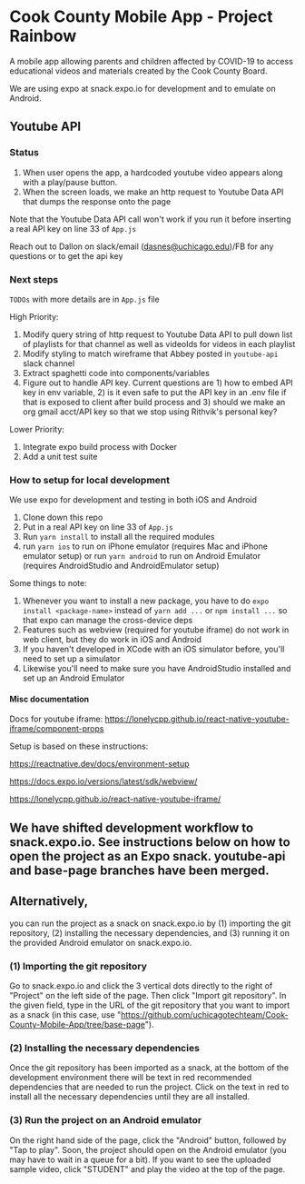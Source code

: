 # Cook County Mobile App - Project Rainbow

A mobile app allowing parents and children affected by COVID-19 to access educational videos and materials created by the Cook County Board.

We are using expo at snack.expo.io for development and to emulate on Android.

## Youtube API

### Status
1. When user opens the app, a hardcoded youtube video appears along with a play/pause button.
1. When the screen loads, we make an http request to Youtube Data API that dumps the response onto the page

Note that the Youtube Data API call won't work if you run it before inserting a real API key on line 33 of `App.js`

Reach out to Dallon on slack/email (dasnes@uchicago.edu)/FB for any questions or to get the api key

### Next steps
`TODOs` with more details are in `App.js` file

High Priority:
1. Modify query string of http request to Youtube Data API to pull down list of playlists for that channel as well as videoIds for videos in each playlist
1. Modify styling to match wireframe that Abbey posted in `youtube-api` slack channel
1. Extract spaghetti code into components/variables
1. Figure out to handle API key. Current questions are 1) how to embed API key in env variable, 2) is it even safe to put the API key in an .env file if that is exposed to client after build process and 3) should we make an org gmail acct/API key so that we stop using Rithvik's personal key?

Lower Priority:
1. Integrate expo build process with Docker
1. Add a unit test suite

### How to setup for local development

We use expo for development and testing in both iOS and Android

1. Clone down this repo
1. Put in a real API key on line 33 of `App.js`
1. Run `yarn install` to install all the required modules
1. run `yarn ios` to run on iPhone emulator (requires Mac and iPhone emulator setup) or run `yarn android` to run on Android Emulator (requires AndroidStudio and AndroidEmulator setup)

Some things to note:
1. Whenever you want to install a new package, you have to do `expo install <package-name>` instead of `yarn add ...` or `npm install ...` so that expo can manage the cross-device deps
1. Features such as webview (required for youtube iframe) do not work in web client, but they do work in iOS and Android
1. If you haven't developed in XCode with an iOS simulator before, you'll need to set up a simulator
1. Likewise you'll need to make sure you have AndroidStudio installed and set up an Android Emulator


#### Misc documentation

Docs for youtube iframe: https://lonelycpp.github.io/react-native-youtube-iframe/component-props

Setup is based on these instructions:

https://reactnative.dev/docs/environment-setup

https://docs.expo.io/versions/latest/sdk/webview/

https://lonelycpp.github.io/react-native-youtube-iframe/


## We have shifted development workflow to snack.expo.io. See instructions below on how to open the project as an Expo snack. youtube-api and base-page branches have been merged.

## Alternatively,
you can run the project as a snack on snack.expo.io by (1) importing the git repository, (2) installing the 
necessary dependencies, and (3) running it on the provided Android emulator on snack.expo.io.

### (1) Importing the git repository
Go to snack.expo.io and click the 3 vertical dots directly to the right of "Project" on the left side 
of the page. Then click "Import git repository". In the given field, type in the URL of the git repository 
that you want to import as a snack (in this case, use "https://github.com/uchicagotechteam/Cook-County-Mobile-App/tree/base-page").

### (2) Installing the necessary dependencies
Once the git repository has been imported as a snack, at the bottom of the development environment there will be 
text in red recommended dependencies that are needed to run the project. Click on the text in red to install 
all the necessary dependencies until they are all installed.

### (3) Run the project on an Android emulator
On the right hand side of the page, click the "Android" button, followed by "Tap to play". Soon, the project 
should open on the Android emulator (you may have to wait in a queue for a bit).
If you want to see the uploaded sample video, click "STUDENT" and play the video at the top of the page.

